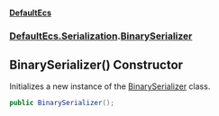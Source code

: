 #### [DefaultEcs](./index.md 'index')
### [DefaultEcs.Serialization](./DefaultEcs-Serialization.md 'DefaultEcs.Serialization').[BinarySerializer](./DefaultEcs-Serialization-BinarySerializer.md 'DefaultEcs.Serialization.BinarySerializer')
## BinarySerializer() Constructor
Initializes a new instance of the [BinarySerializer](./DefaultEcs-Serialization-BinarySerializer.md 'DefaultEcs.Serialization.BinarySerializer') class.  
```csharp
public BinarySerializer();
```
